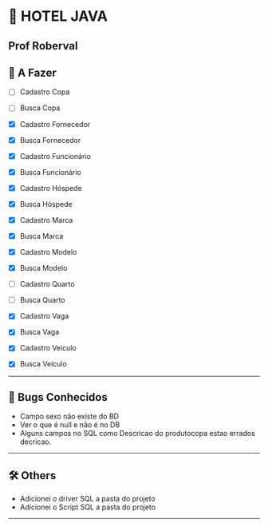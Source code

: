 # 🏨 HOTEL JAVA
Prof Roberval
---

## 🚧 A Fazer
- [ ] Cadastro Copa
- [ ] Busca Copa

- [x] Cadastro Fornecedor
- [x] Busca Fornecedor

- [x] Cadastro Funcionário
- [x] Busca Funcionário

- [x] Cadastro Hóspede
- [x] Busca Hóspede

- [x] Cadastro Marca
- [x] Busca Marca

- [x] Cadastro Modelo
- [x] Busca Modelo

- [ ] Cadastro Quarto
- [ ] Busca Quarto

- [x] Cadastro Vaga
- [x] Busca Vaga

- [x] Cadastro Veículo
- [x] Busca Veículo
---

## 🐛 Bugs Conhecidos
- Campo sexo não existe do BD
- Ver o que é null e não é no DB
- Alguns campos no SQL como Descricao do produtocopa estao errados decricao.

---

## 🛠️ Others
- Adicionei o driver SQL a pasta do projeto
- Adicionei o Script SQL a pasta do projeto


---
